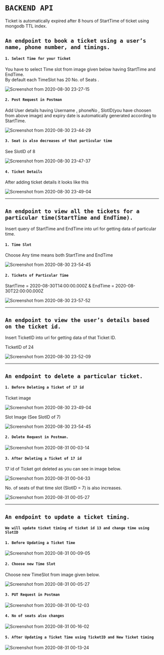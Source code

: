 # `BACKEND API`



Ticket is automatically expired after 8 hours of StartTime of ticket using mongodb TTL index.

## `An endpoint to book a ticket using a user’s name, phone number, and timings.`

#### `1. Select Time for your Ticket`
You have to select Time slot from image given below having StartTime and EndTime.<br>
By default each TimeSlot has 20 No. of Seats .

![Screenshot from 2020-08-30 23-27-15](https://user-images.githubusercontent.com/54509179/91666258-ead82e00-eb18-11ea-91ea-891943b9973e.png)

#### `2. Post Request in Postman`
Add User details having Username , phoneNo , SlotID(you have choosen from above image) and expiry date is automatically generated according to StartTime.

![Screenshot from 2020-08-30 23-44-29](https://user-images.githubusercontent.com/54509179/91666501-e0b72f00-eb1a-11ea-9435-d168051ef4f5.png)


#### `3. Seat is also decreases of that particular time`

See SlotID of 8 

![Screenshot from 2020-08-30 23-47-37](https://user-images.githubusercontent.com/54509179/91666546-41df0280-eb1b-11ea-825b-080fcfa42129.png)


#### `4. Ticket Details`
After adding ticket details it looks like this

![Screenshot from 2020-08-30 23-49-04](https://user-images.githubusercontent.com/54509179/91666565-6fc44700-eb1b-11ea-820b-56a3e66fc322.png)

_____________________

## `An endpoint to view all the tickets for a particular time(StartTime and EndTime).`

Insert query of StartTime and EndTime into url for getting data of particular time.

#### `1. Time Slot`

Choose Any time means both StartTime and EndTime

![Screenshot from 2020-08-30 23-54-45](https://user-images.githubusercontent.com/54509179/91666664-3809cf00-eb1c-11ea-9bc5-f72140b944fd.png)

#### `2. Tickets of Particular Time`

StartTime = 2020-08-30T14:00:00.000Z & EndTime = 2020-08-30T22:00:00.000Z

![Screenshot from 2020-08-30 23-57-52](https://user-images.githubusercontent.com/54509179/91666713-b36b8080-eb1c-11ea-8bc3-49f6056a7242.png)


____________________

##  `An endpoint to view the user’s details based on the ticket id.`

Insert TicketID into url for getting data of that Ticket ID.

TicketID of 24

![Screenshot from 2020-08-30 23-52-09](https://user-images.githubusercontent.com/54509179/91666613-dd707300-eb1b-11ea-9d00-6d1359b65f7b.png)

_____________________________________________

## `An endpoint to delete a particular ticket.`

#### `1. Before Deleting a Ticket of 17 id `

Ticket image

![Screenshot from 2020-08-30 23-49-04](https://user-images.githubusercontent.com/54509179/91666565-6fc44700-eb1b-11ea-820b-56a3e66fc322.png)

Slot Image (See SlotID of 7)

![Screenshot from 2020-08-30 23-54-45](https://user-images.githubusercontent.com/54509179/91666664-3809cf00-eb1c-11ea-9bc5-f72140b944fd.png)

#### `2. Delete Request in Postman.`

![Screenshot from 2020-08-31 00-03-14](https://user-images.githubusercontent.com/54509179/91666795-69cf6580-eb1d-11ea-8305-726e3de78626.png)


#### `3. After Deleting a Ticket of 17 id `

17 id of Ticket got deleted as you can see in image below.

![Screenshot from 2020-08-31 00-04-33](https://user-images.githubusercontent.com/54509179/91666808-96837d00-eb1d-11ea-9812-dd665f2d6832.png)


No. of seats of that time slot (SlotID = 7) is also increases.

![Screenshot from 2020-08-31 00-05-27](https://user-images.githubusercontent.com/54509179/91666834-c6cb1b80-eb1d-11ea-84db-5fa6ba68c897.png)
_________________

## `An endpoint to update a ticket timing.`

#### `We will update ticket timing of ticket id 13 and change time using SlotID`

#### `1. Before Updating a Ticket Time`

![Screenshot from 2020-08-31 00-09-05](https://user-images.githubusercontent.com/54509179/91666892-39d49200-eb1e-11ea-99d2-f95807b54d18.png)

#### `2. Choose new Time Slot`

Choose new TimeSlot from image given below.

![Screenshot from 2020-08-31 00-05-27](https://user-images.githubusercontent.com/54509179/91666834-c6cb1b80-eb1d-11ea-84db-5fa6ba68c897.png)

#### `3. PUT Request in Postman`

![Screenshot from 2020-08-31 00-12-03](https://user-images.githubusercontent.com/54509179/91666936-a485cd80-eb1e-11ea-8b11-0ba4b3a5a527.png)


#### `4. No of seats also changes`

![Screenshot from 2020-08-31 00-16-02](https://user-images.githubusercontent.com/54509179/91667016-31c92200-eb1f-11ea-9dc2-3ff069339810.png)

#### `5. After Updating a Ticket Time using TicketID and New Ticket timing`

![Screenshot from 2020-08-31 00-13-24](https://user-images.githubusercontent.com/54509179/91666956-d4cd6c00-eb1e-11ea-8c0e-3c0a9a678b84.png)





